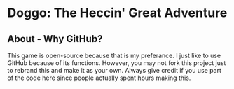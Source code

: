 # Doggo: The Heccin' Great Adventure


## About - Why GitHub?

This game is open-source because that is my preferance. I just like to use GitHub because of its functions. However, you may not fork this project just to rebrand this and make it as your own. Always give credit if you use part of the code here since people actually spent hours making this.
